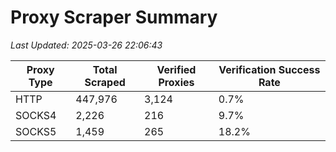 # Proxy Scraper Summary

_Last Updated: 2025-03-26 22:06:43_

| Proxy Type | Total Scraped | Verified Proxies | Verification Success Rate |
|------------|--------------|------------------|--------------------------|
| HTTP | 447,976 | 3,124 | 0.7% |
| SOCKS4 | 2,226 | 216 | 9.7% |
| SOCKS5 | 1,459 | 265 | 18.2% |
